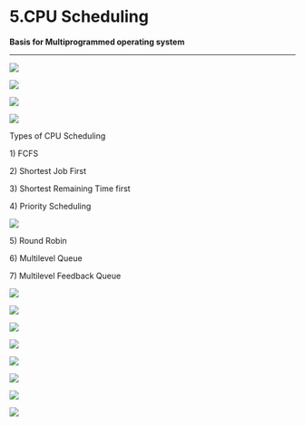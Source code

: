 # 5.CPU Scheduling

**Basis for Multiprogrammed operating system**

 ****

![](../.gitbook/assets/image%20%28116%29.png)

![](../.gitbook/assets/image%20%285%29.png)

![](../.gitbook/assets/image%20%2859%29.png)

![](../.gitbook/assets/image%20%2811%29.png)

Types of CPU Scheduling

1\) FCFS

2\) Shortest Job First

3\) Shortest Remaining Time first

4\) Priority Scheduling

![](../.gitbook/assets/image%20%2812%29.png)

5\) Round Robin

6\) Multilevel Queue

7\) Multilevel Feedback Queue

![](../.gitbook/assets/image%20%2863%29.png)

![](../.gitbook/assets/image%20%2827%29.png)

![](../.gitbook/assets/image%20%2847%29.png)

![](../.gitbook/assets/image%20%2846%29.png)

![](../.gitbook/assets/image%20%2848%29.png)

![](../.gitbook/assets/image%20%282%29.png)

![](../.gitbook/assets/image%20%2832%29.png)

![](../.gitbook/assets/image%20%2813%29.png)

